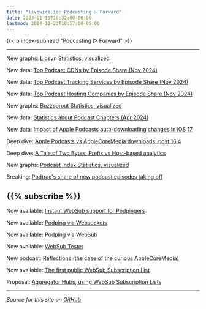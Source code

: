 ```yaml
---
title: "livewire.io: Podcasting ▷ Forward"
date: 2023-01-15T18:32:00-06:00
lastmod: 2024-12-23T18:57:00-05:00
---
```


{{< p index-subhead "Podcasting ▷ Forward" >}}

---

New graphs: [Libsyn Statistics, visualized](/libsyn-stats-visualized)

New data: [Top Podcast CDNs by Episode Share (Nov 2024)](/podcast-cdns-by-episode-share)

New data: [Top Podcast Tracking Services by Episode Share (Nov 2024)](/podcast-trackers-by-episode-share)

New data: [Top Podcast Hosting Companies by Episode Share (Nov 2024)](/podcast-hosts-by-episode-share)

New graphs: [Buzzsprout Statistics, visualized](/buzzsprout-stats-visualized)

New data: [Statistics about Podcast Chapters (Apr 2024)](/podcast-chapters-stats)

New data: [Impact of Apple Podcasts auto-downloading changes in iOS 17](/tracking-apple-podcasts-ios17-changes)

Deep dive: [Apple Podcasts vs AppleCoreMedia downloads, post 16.4](/apple-podcasts-vs-applecoremedia)

Deep dive: [A Tale of Two Bytes: Prefix vs Host-based analytics](/a-tale-of-two-bytes-prefix-vs-host-based-analytics)

New graphs: [Podcast Index Statistics, visualized](/podcast-index-stats-visualized)

Breaking: [Podtrac's share of new podcast episodes taking off](/podtrac-share-of-new-episodes-taking-off)

{{% subscribe %}}
---

Now available: [Instant WebSub support for Podpingers](/instant-websub-for-podpingers)

Now available: [Podping via Websockets](/podping-via-websockets)

Now available: [Podping via WebSub](/podping-via-websub)

Now available: [WebSub Tester](/websub-tester)

New podcast: [Reflections (the case of the curious AppleCoreMedia)](/new-podcast-reflections)

Now available: [The first public WebSub Subscription List](/first-public-subscription-list)

Proposal: [Aggregator Hubs, using WebSub Subscription Lists](/aggregator-hubs)

---

*Source for this site on [GitHub](https://github.com/skymethod/livewire-web)*
